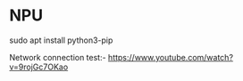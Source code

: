 # NPU

sudo apt install python3-pip


Network connection test:-
https://www.youtube.com/watch?v=9rojGc7OKao


